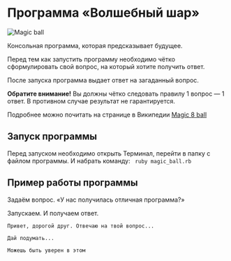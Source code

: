 # Программа «Волшебный шар»
![Magic ball](https://upload.wikimedia.org/wikipedia/commons/thumb/e/eb/Magic_eight_ball.png/64px-Magic_eight_ball.png "Magic 8 ball")

Консольная программа, которая предсказывает будущее.

Перед тем как запустить программу необходимо чётко сформулировать свой вопрос, на который хотите получить ответ.

После запуска программа выдает ответ на загаданный вопрос.

**Обратите внимание!** Вы должны чётко следовать правилу 1 вопрос — 1 ответ. В противном случае результат не гарантируется.

Подробнее можно почитать на странице в Википедии [Magic 8 ball](https://ru.wikipedia.org/wiki/Magic_8_ball)

## Запуск программы
Перед запуском необходимо открыть Терминал, перейти в папку с файлом программы. И набрать команду:
` ruby magic_ball.rb`

## Пример работы программы
Задаём вопрос. «У нас получилась отличная программа?»

Запускаем. И получаем ответ.

```
Привет, дорогой друг. Отвечаю на твой вопрос...

Дай подумать...

Можешь быть уверен в этом
```

